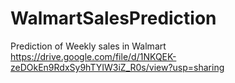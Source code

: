 # WalmartSalesPrediction
Prediction of Weekly sales in Walmart
https://drive.google.com/file/d/1NKQEK-zeDOkEn9RdxSy9hTYIW3iZ_R0s/view?usp=sharing
